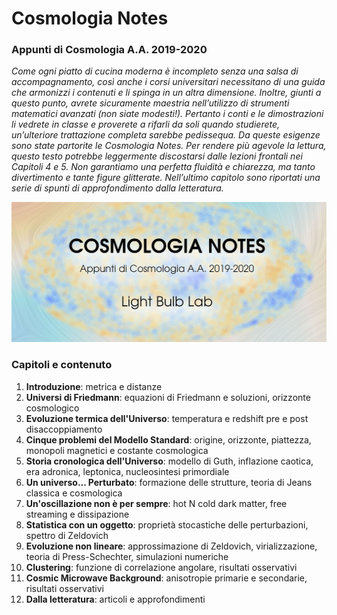# Cosmologia Notes
### Appunti di Cosmologia A.A. 2019-2020

*Come ogni piatto di cucina moderna è incompleto senza una salsa di accompagnamento, così
anche i corsi universitari necessitano di una guida che armonizzi i contenuti e li spinga in un altra
dimensione. Inoltre, giunti a questo punto, avrete sicuramente maestria nell’utilizzo di strumenti
matematici avanzati (non siate modesti!). Pertanto i conti e le dimostrazioni li vedrete in classe e
proverete a rifarli da soli quando studierete, un’ulteriore trattazione completa sarebbe pedissequa.
Da queste esigenze sono state partorite le Cosmologia Notes. Per rendere più agevole la lettura, questo
testo potrebbe leggermente discostarsi dalle lezioni frontali nei Capitoli 4 e 5. Non garantiamo
una perfetta fluidità e chiarezza, ma tanto divertimento e tante figure glitterate. Nell’ultimo capitolo
sono riportati una serie di spunti di approfondimento dalla letteratura.*


![Header](Pictures/header.jpg)

### Capitoli e contenuto
1. **Introduzione**: metrica e distanze
2. **Universi di Friedmann**: equazioni di Friedmann e soluzioni, orizzonte cosmologico
3. **Evoluzione termica dell'Universo**: temperatura e redshift pre e post disaccoppiamento
4. **Cinque problemi del Modello Standard**: origine, orizzonte, piattezza, monopoli magnetici e costante cosmologica
5. **Storia cronologica dell'Universo**: modello di Guth, inflazione caotica, era adronica, leptonica, nucleosintesi primordiale
6. **Un universo... Perturbato**: formazione delle strutture, teoria di Jeans classica e cosmologica
7. **Un'oscillazione non è per sempre**: hot N cold dark matter, free streaming e dissipazione
8. **Statistica con un oggetto**: proprietà stocastiche delle perturbazioni, spettro di Zeldovich
9. **Evoluzione non lineare**: approssimazione di Zeldovich, virializzazione, teoria di Press-Schechter, simulazioni numeriche
10. **Clustering**: funzione di correlazione angolare, risultati osservativi
11. **Cosmic Microwave Background**: anisotropie primarie e secondarie, risultati osservativi
12. **Dalla letteratura**: articoli e approfondimenti

